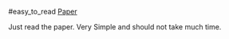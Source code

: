 #easy_to_read
[Paper](http://www.cs.unc.edu/techreports/86-020.pdf)

Just read the paper. Very Simple and should not take much time.
